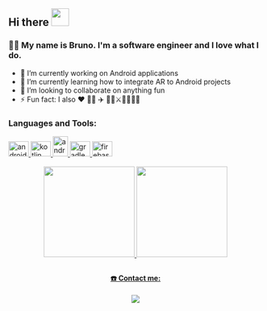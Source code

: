 ## Hi there  <img src="https://media.giphy.com/media/hvRJCLFzcasrR4ia7z/giphy.gif" width="35">
### :sassy_man: My name is Bruno. I'm a software engineer and I love what I do. 

<!--
**bruno78/bruno78** is a ✨ _special_ ✨ repository because its `README.md` (this file) appears on your GitHub profile.

Here are some ideas to get you started:
-->
- 🔭 I’m currently working on Android applications
- 🌱 I’m currently learning how to integrate AR to Android projects
- 👯 I’m looking to collaborate on anything fun
- ⚡ Fun fact: I also ❤️ 🧑‍🍳 ✈️ 🎲🐉⚔️🏰🧙🏻‍♂️

  
<h3 align="left">Languages and Tools:</h3>
<div style="display: inline_block">
  <a href="https://developer.android.com" target="_blank" rel="noreferrer"> <img src="https://cdn.jsdelivr.net/gh/devicons/devicon/icons/android/android-plain.svg" alt="android" width="40" height="30" /> </a>
  <a href="https://kotlinlang.org" target="_blank" rel="noreferrer">  <img src="https://www.vectorlogo.zone/logos/kotlinlang/kotlinlang-icon.svg" alt="kotlin" width="40" height="30"/> </a>
  <a href="https://developer.android.com/studio" target="_blank" rel="noreferrer">  <img src="https://cdn.jsdelivr.net/gh/devicons/devicon/icons/androidstudio/androidstudio-original.svg" alt="android studio" width="30" height="40"/> </a>
  <a href="https://gradle.org/" target="_blank" rel="noreferrer"> <img src="https://cdn.jsdelivr.net/gh/devicons/devicon/icons/gradle/gradle-plain.svg" alt="gradle" width="40" height="30"/> </a>
  <a href="https://firebase.google.com/" target="_blank" rel="noreferrer"> <img src="https://cdn.jsdelivr.net/gh/devicons/devicon/icons/firebase/firebase-plain.svg" alt="firebase" width="40" height="30"/> </a>
 </div>

<br>

<div align="center">
  <a href="https://github.com/bruno78">
  <img height="180em" src="https://github-readme-stats.vercel.app/api?username=bruno78&show_icons=true&theme=bear&include_all_commits=true&count_private=true"/>
  <img height="180em" src="https://github-readme-stats.vercel.app/api/top-langs/?username=bruno78&layout=compact&langs_count=7&theme=bear"/>
</div>
  
##

<h4 align="center">☎️ Contact me:</h4>  
  <div align="center"><a align="center" href="https://www.linkedin.com/in/bgtavares" target="_blank"><img src="https://img.shields.io/badge/-LinkedIn-%230077B5?style=for-the-badge&logo=linkedin&logoColor=white" target="_blank"></a> </div>

